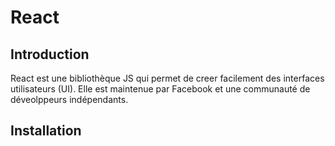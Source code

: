 # React

## Introduction

React est une bibliothèque JS qui permet de creer facilement des interfaces utilisateurs (UI). Elle est maintenue par Facebook et une communauté de déveolppeurs indépendants.

## Installation